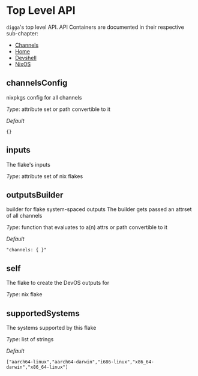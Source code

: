 # Top Level API
`digga`'s top level API. API Containers are documented in their respective sub-chapter:

- [Channels](./api-reference-channels.md)
- [Home](./api-reference-home.md)
- [Devshell](./api-reference-devshell.md)
- [NixOS](./api-reference-nixos.md)

## channelsConfig
nixpkgs config for all channels


*_Type_*:
attribute set or path convertible to it


*_Default_*
```
{}
```




## inputs
The flake's inputs

*_Type_*:
attribute set of nix flakes






## outputsBuilder
builder for flake system-spaced outputs
The builder gets passed an attrset of all channels


*_Type_*:
function that evaluates to a(n) attrs or path convertible to it


*_Default_*
```
"channels: { }"
```




## self
The flake to create the DevOS outputs for

*_Type_*:
nix flake






## supportedSystems
The systems supported by this flake


*_Type_*:
list of strings


*_Default_*
```
["aarch64-linux","aarch64-darwin","i686-linux","x86_64-darwin","x86_64-linux"]
```




